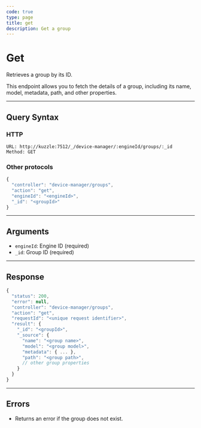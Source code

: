 ```yaml
---
code: true
type: page
title: get
description: Get a group
---
```


# Get

Retrieves a group by its ID.

This endpoint allows you to fetch the details of a group, including its name, model, metadata, path, and other properties.

---

## Query Syntax

### HTTP

```http
URL: http://kuzzle:7512/_/device-manager/:engineId/groups/:_id
Method: GET
```

### Other protocols

```js
{
  "controller": "device-manager/groups",
  "action": "get",
  "engineId": "<engineId>",
  "_id": "<groupId>"
}
```

---

## Arguments

- `engineId`: Engine ID (required)
- `_id`: Group ID (required)

---

## Response

```js
{
  "status": 200,
  "error": null,
  "controller": "device-manager/groups",
  "action": "get",
  "requestId": "<unique request identifier>",
  "result": {
    "_id": "<groupId>",
    "_source": {
      "name": "<group name>",
      "model": "<group model>",
      "metadata": { ... },
      "path": "<group path>",
      // other group properties
    }
  }
}
```

---

## Errors

- Returns an error if the group does not exist.